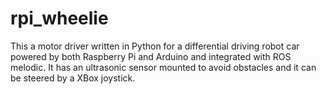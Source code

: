 # rpi_wheelie

This a motor driver written in Python for a differential driving robot car powered by both Raspberry Pi and Arduino and integrated
with ROS melodic. It has an ultrasonic sensor mounted to avoid obstacles and it can be steered by a XBox joystick.
